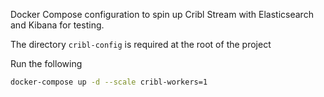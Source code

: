 Docker Compose configuration to spin up Cribl Stream with Elasticsearch and Kibana for testing.

The directory `cribl-config` is required at the root of the project

Run the following
```bash
docker-compose up -d --scale cribl-workers=1
```